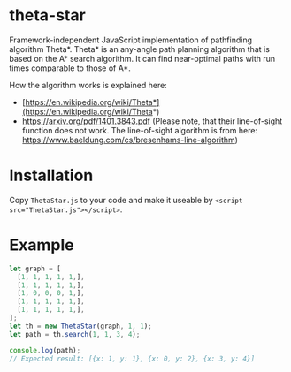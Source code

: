 # theta-star
Framework-independent JavaScript implementation of pathfinding algorithm Theta*. Theta* is an any-angle path planning algorithm that is based on the A* search algorithm. It can find near-optimal paths with run times comparable to those of A*.

How the algorithm works is explained here:
- [https://en.wikipedia.org/wiki/Theta*](https://en.wikipedia.org/wiki/Theta*)
- https://arxiv.org/pdf/1401.3843.pdf (Please note, that their line-of-sight function does not work. The line-of-sight algorithm is from here: https://www.baeldung.com/cs/bresenhams-line-algorithm)

# Installation
Copy `ThetaStar.js` to your code and make it useable by `<script src="ThetaStar.js"></script>`.

# Example
```javascript
let graph = [
  [1, 1, 1, 1, 1,],
  [1, 1, 1, 1, 1,],
  [1, 0, 0, 0, 1,],
  [1, 1, 1, 1, 1,],
  [1, 1, 1, 1, 1,],
];
let th = new ThetaStar(graph, 1, 1);
let path = th.search(1, 1, 3, 4);

console.log(path);
// Expected result: [{x: 1, y: 1}, {x: 0, y: 2}, {x: 3, y: 4}]
```
